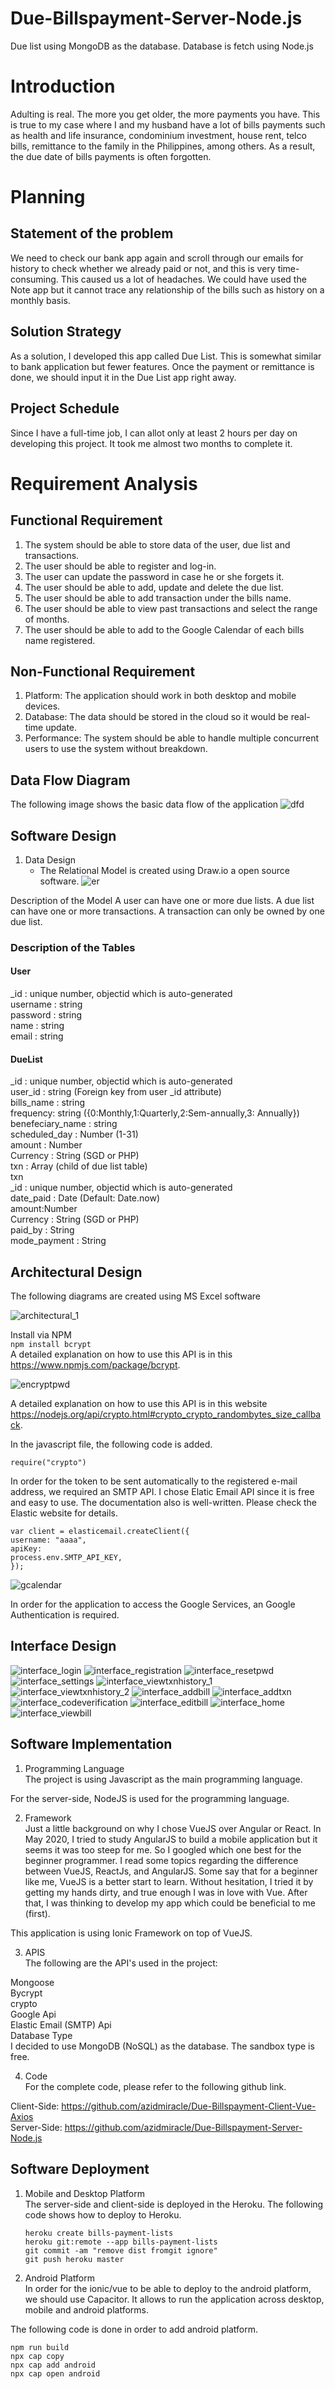 # Due-Billspayment-Server-Node.js
Due list using MongoDB as the database. Database is fetch using Node.js

# Introduction
Adulting is real. The more you get older, the more payments you have. 
This is true to my case where I and my husband have a lot of bills payments such as health and life insurance, condominium investment, 
house rent, telco bills, remittance to the family in the Philippines, among others.
As a result, the due date of bills payments is often forgotten.

# Planning
## Statement of the problem
We need to check our bank app again and scroll through our emails for history to check whether we already paid or not, and this is very time-consuming. This caused us a lot of headaches. We could have used the Note app but it cannot trace any relationship of the bills such as history on a monthly basis.

## Solution Strategy
As a solution, I developed this app called Due List. This is somewhat similar to bank application but fewer features. Once the payment or remittance is done, we should input it in the Due List app right away.

## Project Schedule
Since I have a full-time job, I can allot only at least 2 hours per day on developing this project. It took me almost two months to complete it.

# Requirement Analysis
## Functional Requirement
1. The system should be able to store data of the user, due list and transactions.
2. The user should be able to register and log-in.
3. The user can update the password in case he or she forgets it.
4. The user should be able to add, update and delete the due list.
5. The user should be able to add transaction under the bills name.
6. The user should be able to view past transactions and select the range of months.
7. The user should be able to add to the Google Calendar of each bills name registered.

## Non-Functional Requirement
1. Platform: The application should work in both desktop and mobile devices.
2. Database: The data should be stored in the cloud so it would be real-time update.
3. Performance: The system should be able to handle multiple concurrent users to use the system without breakdown.

## Data Flow Diagram
The following image shows the basic data flow of the application
![dfd](https://user-images.githubusercontent.com/45925710/225839683-654dd0a5-fd82-4722-ab5b-48638f8db1ef.JPG)

## Software Design
1. Data Design
   - The Relational Model is created using Draw.io a open source software.
![er](https://user-images.githubusercontent.com/45925710/225839940-8ee91c22-9fc8-4a9f-999c-0feba9f7f58f.JPG)

Description of the Model
A user can have one or more due lists.
A due list can have one or more transactions.
A transaction can only be owned by one due list.

### Description of the Tables
#### User  
_id : unique number, objectid which is auto-generated  
username : string  
password : string  
name : string  
email : string  
#### DueList
_id : unique number, objectid which is auto-generated  
user_id : string (Foreign key from user _id attribute)  
bills_name : string  
frequency: string ({0:Monthly,1:Quarterly,2:Sem-annually,3: Annually})  
benefeciary_name : string  
scheduled_day : Number (1-31)  
amount : Number  
Currency : String (SGD or PHP)  
txn : Array (child of due list table)  
txn  
_id : unique number, objectid which is auto-generated  
date_paid : Date (Default: Date.now)  
amount:Number  
Currency : String (SGD or PHP)  
paid_by : String  
mode_payment : String  

## Architectural Design  
The following diagrams are created using MS Excel software  

![architectural_1](https://user-images.githubusercontent.com/45925710/225840757-57739f83-10c1-4323-b0c6-864be19329d6.JPG)

Install via NPM    
    `npm install bcrypt`  
A detailed explanation on how to use this API is in this <https://www.npmjs.com/package/bcrypt>.
    
 ![encryptpwd](https://user-images.githubusercontent.com/45925710/225844405-98053d70-9c5f-4d81-a858-b25f226f49e3.JPG)
 
 A detailed explanation on how to use this API is in this website <https://nodejs.org/api/crypto.html#crypto_crypto_randombytes_size_callback>.  

In the javascript file, the following code is added.  

   `require("crypto")`  

In order for the token to be sent automatically to the registered e-mail address, we required an SMTP API.
I chose Elatic Email API since it is free and easy to use. The documentation also is well-written. Please check the Elastic website for details.  

   `var client = elasticemail.createClient({`  
   `username: "aaaa",`  
   `apiKey:`  
   `process.env.SMTP_API_KEY,`  
   `});`  

![gcalendar](https://user-images.githubusercontent.com/45925710/225845331-bb18b76b-4a49-4907-b4ee-5d799b1ade4b.JPG)

In order for the application to access the Google Services, an Google Authentication is required.  

## Interface Design

![interface_login](https://user-images.githubusercontent.com/45925710/225845720-5208010c-8edd-4041-8989-50ec7563d101.JPG)
![interface_registration](https://user-images.githubusercontent.com/45925710/225845815-9e23bc2c-4c75-4e4c-b8b2-5bc17601cb25.JPG)
![interface_resetpwd](https://user-images.githubusercontent.com/45925710/225845804-3d075a51-0dd6-4599-ad7b-41c19c4f81d4.JPG)
![interface_settings](https://user-images.githubusercontent.com/45925710/225845811-d6a77102-52b6-4e8c-b4f2-009fe7f3a13f.JPG)
![interface_viewtxnhistory_1](https://user-images.githubusercontent.com/45925710/225845970-72df1514-9f4d-426b-aae1-6fe726d7c6d1.JPG)
![interface_viewtxnhistory_2](https://user-images.githubusercontent.com/45925710/225845981-f43bd139-951e-457a-9c3b-84fd90b27f85.JPG)
![interface_addbill](https://user-images.githubusercontent.com/45925710/225845986-1619bf72-9206-4aa2-b3d4-bb7423786975.JPG)
![interface_addtxn](https://user-images.githubusercontent.com/45925710/225845989-082c66bc-956b-484e-90e4-22e5a471ab07.JPG)
![interface_codeverification](https://user-images.githubusercontent.com/45925710/225845991-550e0c04-fb7a-45df-8b9c-c39f5d9451f5.JPG)
![interface_editbill](https://user-images.githubusercontent.com/45925710/225845994-8690dc8d-0fe1-4d50-994a-1fde8de4f7ae.JPG)
![interface_home](https://user-images.githubusercontent.com/45925710/225845996-5ee485de-bb71-48e3-85af-bc57695df91e.JPG)
![interface_viewbill](https://user-images.githubusercontent.com/45925710/225846001-18b55c5b-c87d-42f4-b8b2-e5415d1480fe.JPG)

## Software Implementation
1. Programming Language  
The project is using Javascript as the main programming language.  

For the server-side, NodeJS is used for the programming language.  

2. Framework  
Just a little background on why I chose VueJS over Angular or React. In May 2020, I tried to study AngularJS to build a mobile application but it seems it was too steep for me. So I googled which one best for the beginner programmer. I read some topics regarding the difference between VueJS, ReactJs, and AngularJS. Some say that for a beginner like me, VueJS is a better start to learn. Without hesitation, I tried it by getting my hands dirty, and true enough I was in love with Vue. After that, I was thinking to develop my app which could be beneficial to me (first).  

This application is using Ionic Framework on top of VueJS.

3. APIS  
The following are the API's used in the project:  

Mongoose  
Bycrypt  
crypto  
Google Api  
Elastic Email (SMTP) Api  
Database Type  
I decided to use MongoDB (NoSQL) as the database. The sandbox type is free.  

4. Code  
For the complete code, please refer to the following github link.  

Client-Side: <https://github.com/azidmiracle/Due-Billspayment-Client-Vue-Axios>  
Server-Side: <https://github.com/azidmiracle/Due-Billspayment-Server-Node.js>  

## Software Deployment
1. Mobile and Desktop Platform  
The server-side and client-side is deployed in the Heroku. The following code shows how to deploy to Heroku.  

   `heroku create bills-payment-lists`  
   `heroku git:remote --app bills-payment-lists`  
   `git commit -am "remove dist fromgit ignore"`  
   `git push heroku master`    

2. Android Platform  
In order for the ionic/vue to be able to deploy to the android platform, we should use Capacitor. It allows to run the application across desktop, mobile and android platforms.  

The following code is done in order to add android platform.

   `npm run build`  
   `npx cap copy`  
   `npx cap add android`  
   `npx cap open android`  
